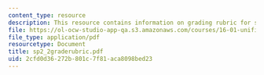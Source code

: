 ```yaml
---
content_type: resource
description: This resource contains information on grading rubric for systems problems.
file: https://ol-ocw-studio-app-qa.s3.amazonaws.com/courses/16-01-unified-engineering-i-ii-iii-iv-fall-2005-spring-2006/2cfd0d36272b801c7f81aca8098bed23_sp2_2graderubric.pdf
file_type: application/pdf
resourcetype: Document
title: sp2_2graderubric.pdf
uid: 2cfd0d36-272b-801c-7f81-aca8098bed23
---
```

